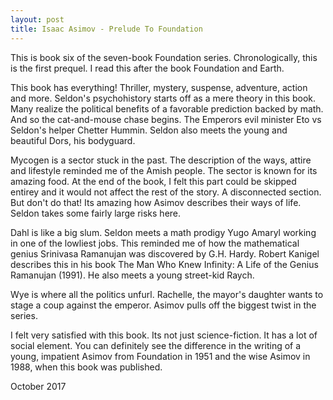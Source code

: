 ```yaml
---
layout: post
title: Isaac Asimov - Prelude To Foundation
---
```

This is book six of the seven-book Foundation series. Chronologically, this is the first prequel. I read this after the book Foundation and Earth.

This book has everything! Thriller, mystery, suspense, adventure, action and more. Seldon's psychohistory starts off as a mere theory in this book. Many realize the political benefits of a favorable prediction backed by math. And so the cat-and-mouse chase begins. The Emperors evil minister Eto vs Seldon's helper Chetter Hummin. Seldon also meets the young and beautiful Dors, his bodyguard.

Mycogen is a sector stuck in the past. The description of the ways, attire and lifestyle reminded me of the Amish people. The sector is known for its amazing food. At the end of the book, I felt this part could be skipped entirey and it would not affect the rest of the story. A disconnected section. But don't do that! Its amazing how Asimov describes their ways of life. Seldon takes some fairly large risks here.

Dahl is like a big slum. Seldon meets a math prodigy Yugo Amaryl working in one of the lowliest jobs. This reminded me of how the mathematical genius Srinivasa Ramanujan was discovered by G.H. Hardy. Robert Kanigel describes this in his book The Man Who Knew Infinity: A Life of the Genius Ramanujan (1991). He also meets a young street-kid Raych.

Wye is where all the politics unfurl. Rachelle, the mayor's daughter wants to stage a coup against the emperor. Asimov pulls off the biggest twist in the series.

I felt very satisfied with this book. Its not just science-fiction. It has a lot of social element. You can definitely see the difference in the writing of a young, impatient Asimov from Foundation in 1951 and the wise Asimov in 1988, when this book was published.

October 2017
